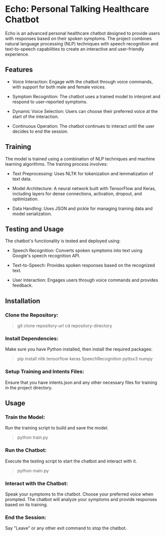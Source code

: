 # Echo: Personal Talking Healthcare Chatbot
Echo is an advanced personal healthcare chatbot designed to provide users with responses based on their spoken symptoms. The project combines natural language processing (NLP) techniques with speech recognition and text-to-speech capabilities to create an interactive and user-friendly experience.

## Features

- Voice Interaction: Engage with the chatbot through voice commands, with support for both male and female voices.

- Symptom Recognition: The chatbot uses a trained model to interpret and respond to user-reported symptoms.

- Dynamic Voice Selection: Users can choose their preferred voice at the start of the interaction.

- Continuous Operation: The chatbot continues to interact until the user decides to end the session.

## Training

The model is trained using a combination of NLP techniques and machine learning algorithms. The training process involves:

- Text Preprocessing: Uses NLTK for tokenization and lemmatization of text data.

- Model Architecture: A neural network built with TensorFlow and Keras, including layers for dense connections, activation, dropout, and optimization.

- Data Handling: Uses JSON and pickle for managing training data and model serialization.

## Testing and Usage

The chatbot's functionality is tested and deployed using:

- Speech Recognition: Converts spoken symptoms into text using Google's speech recognition API.

- Text-to-Speech: Provides spoken responses based on the recognized text.

- User Interaction: Engages users through voice commands and provides feedback.

## Installation

### Clone the Repository:
> git clone repository-url
> cd repository-directory

### Install Dependencies:

Make sure you have Python installed, then install the required packages:

> pip install nltk tensorflow keras SpeechRecognition pyttsx3 numpy
### Setup Training and Intents Files:

Ensure that you have intents.json and any other necessary files for training in the project directory.

## Usage

### Train the Model:

Run the training script to build and save the model.

> python train.py
> 
### Run the Chatbot:
Execute the testing script to start the chatbot and interact with it.

> python main.py
### Interact with the Chatbot:

Speak your symptoms to the chatbot.
Choose your preferred voice when prompted.
The chatbot will analyze your symptoms and provide responses based on its training.
### End the Session:
Say "Leave" or any other exit command to stop the chatbot.
